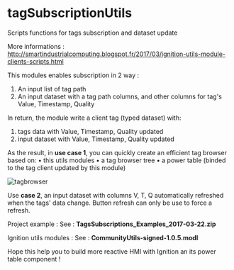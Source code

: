 # tagSubscriptionUtils
Scripts functions for tags subscription and dataset update

More informations :
http://smartindustrialcomputing.blogspot.fr/2017/03/ignition-utils-module-clients-scripts.html

This modules enables subscription in 2 way :
1.	An input list of tag path
2.	An input dataset with a tag path columns, and other columns for tag's Value, Timestamp, Quality

In return, the module write a client tag (typed dataset) with:
1.	tags data with Value, Timestamp, Quality updated
2.	input dataset with Value, Timestamp, Quality updated

As the result, in <b>use case 1</b>, you can quickly create an efficient tag browser based on:
•	this utils modules
•	a tag browser tree
•	a power table (binded to the tag client updated by this module)

![tagbrowser](https://github.com/IgnitionModuleDevelopmentCommunity/tagSubscriptionUtils/tagbrowser.png)

Use <b>case 2</b>, an input dataset with columns V, T, Q automatically refreshed when the tags' data change.
Button refresh can only be use to force a refresh.

Project example :
See : <b>TagsSubscriptions_Examples_2017-03-22.zip</b>

Ignition utils modules :
See : <b>CommunityUtils-signed-1.0.5.modl</b>

Hope this help you to build more reactive HMI with Ignition an its power table component !


